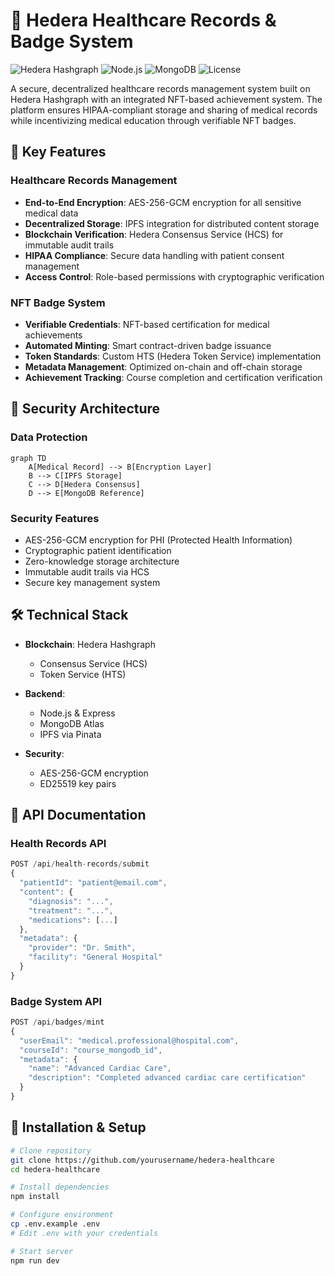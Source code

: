# 🏥 Hedera Healthcare Records & Badge System

![Hedera Hashgraph](https://img.shields.io/badge/Hedera-Hashgraph-00D4A0)
![Node.js](https://img.shields.io/badge/Node.js-v16+-43853D)
![MongoDB](https://img.shields.io/badge/MongoDB-v5+-47A248)
![License](https://img.shields.io/badge/License-MIT-blue.svg)

A secure, decentralized healthcare records management system built on Hedera Hashgraph with an integrated NFT-based achievement system. The platform ensures HIPAA-compliant storage and sharing of medical records while incentivizing medical education through verifiable NFT badges.

## 🌟 Key Features

### Healthcare Records Management 

- **End-to-End Encryption**: AES-256-GCM encryption for all sensitive medical data
- **Decentralized Storage**: IPFS integration for distributed content storage
- **Blockchain Verification**: Hedera Consensus Service (HCS) for immutable audit trails
- **HIPAA Compliance**: Secure data handling with patient consent management
- **Access Control**: Role-based permissions with cryptographic verification

### NFT Badge System

- **Verifiable Credentials**: NFT-based certification for medical achievements
- **Automated Minting**: Smart contract-driven badge issuance
- **Token Standards**: Custom HTS (Hedera Token Service) implementation
- **Metadata Management**: Optimized on-chain and off-chain storage
- **Achievement Tracking**: Course completion and certification verification

## 🔐 Security Architecture

### Data Protection
```mermaid
graph TD
    A[Medical Record] --> B[Encryption Layer]
    B --> C[IPFS Storage]
    C --> D[Hedera Consensus]
    D --> E[MongoDB Reference]
```

### Security Features
- AES-256-GCM encryption for PHI (Protected Health Information)
- Cryptographic patient identification
- Zero-knowledge storage architecture
- Immutable audit trails via HCS
- Secure key management system

## 🛠️ Technical Stack

- **Blockchain**: Hedera Hashgraph
  - Consensus Service (HCS)
  - Token Service (HTS)
  
- **Backend**:
  - Node.js & Express
  - MongoDB Atlas
  - IPFS via Pinata
  
- **Security**:
  - AES-256-GCM encryption
  - ED25519 key pairs

## 📖 API Documentation

### Health Records API

```typescript
POST /api/health-records/submit
{
  "patientId": "patient@email.com",
  "content": {
    "diagnosis": "...",
    "treatment": "...",
    "medications": [...]
  },
  "metadata": {
    "provider": "Dr. Smith",
    "facility": "General Hospital"
  }
}
```

### Badge System API

```typescript
POST /api/badges/mint
{
  "userEmail": "medical.professional@hospital.com",
  "courseId": "course_mongodb_id",
  "metadata": {
    "name": "Advanced Cardiac Care",
    "description": "Completed advanced cardiac care certification"
  }
}
```

## 🔧 Installation & Setup

```bash
# Clone repository
git clone https://github.com/yourusername/hedera-healthcare
cd hedera-healthcare

# Install dependencies
npm install

# Configure environment
cp .env.example .env
# Edit .env with your credentials

# Start server
npm run dev
```
